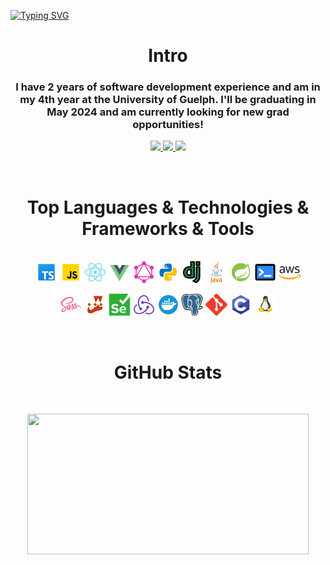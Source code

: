 <a href="https://git.io/typing-svg"><img src="https://readme-typing-svg.demolab.com?font=Fira+Code&weight=800&size=30&duration=2000&pause=2000&color=A85BFF&center=true&vCenter=true&width=1000&height=100&lines=.+.+.+%F0%9F%91%8B+Howdy+strangers+%F0%9F%91%8B+.+.+.;.+.+.+%F0%9F%8F%A0+Welcome+to+my+humble+abode+%F0%9F%8F%A0+.+.+.;.+.+.+%F0%9F%91%BE+Check+out+some+of+my+projects+%F0%9F%91%BE+.+.+." alt="Typing SVG" /></a>

<h1 align="center">Intro</h1>

<div align="center">
  <h3 align="center">I have 2 years of software development experience and am in my 4th year at the University of Guelph. I'll be graduating in May 2024 and am currently looking for new grad opportunities!</h3>

  <a href="https://www.linkedin.com/in/remuscalugarescu/">
    <img src="https://img.shields.io/badge/LinkedIn-%230077B5.svg?&style=for-the-badge&logo=linkedin logoColor=white" height=25>
  </a>
  <a href="https://remcalu.github.io/portfolio/">
    <img src="https://img.shields.io/badge/website-000000?style=for-the-badge&logo=About.me&logoColor=white" height=25>
  </a>
  <a href="mailto:remcalu@outlook.com">
    <img src="https://img.shields.io/badge/mail-D14836?style=for-the-badge&logo=gmail&logoColor=white" height=25>
  </a>
</p>

</br>
<h1 align="center">Top Languages & Technologies & Frameworks & Tools</h1>
<p align="center">
  </br>
  <code><img title="TypeScript" height="35" src="./assets/ts.svg"></code>
  <code><img title="JavaScript" height="35" src="./assets/javascript.svg"></code>
  <code><img title="ReactJS" height="35" src="./assets/react.svg"></code>
  <code><img title="Vue" height="35" src="./assets/vue.svg"></code>
  <code><img title="GraphQL" height="35" src="./assets/graphql.svg"></code>
  <code><img title="Python" height="35" src="./assets/python.svg"></code>
  <code><img title="Django" height="35" src="./assets/django.svg"></code>
  <code><img title="Java" height="35" src="./assets/java.svg"></code>
  <code><img title="Spring Boot" height="35" src="./assets/spring-boot.svg"></code>
  <code><img title="Shell" height="35" src="./assets/shell.svg"></code>
  <code><img title="AWS" height="35" src="./assets/aws.svg"></code>
</p>
<p align="center">
  <code><img title="Sass" height="35" src="./assets/sass.svg"></code>
  <code><img title="Jest" height="35" src="./assets/jest.svg"></code>
  <code><img title="Selenium" height="35" src="./assets/selenium.svg"></code>
  <code><img title="Redux" height="35" src="./assets/redux.svg"></code>
  <code><img title="Docker" height="35" src="./assets/docker.svg"></code>
  <code><img title="Postgresql" height="35" src="./assets/postgresql.svg"></code>
  <code><img title="Git" height="35" src="./assets/git.svg"></code>
  <code><img title="C" height="35" src="./assets/c.svg"></code>
  <code><img title="Linux" height="35" src="./assets/linux.svg"></code>
</p>

</br>
<h1 align="center">GitHub Stats</h1>
<p align="center">
</br>
</p>

<p align="center">
  <img height="225" width="450" src="https://readme-stats-cwvn.vercel.app/api/top-langs/?username=remcalu&layout=compact&langs_count=9&hide=jupyter%20notebook&exclude_repo=FTP-Client-Server,Linked-Attributes-Implementation,DirectLinks-Update-Dirs&count-private=true&theme=dracula&border_color=A85BFF"/>
</p>